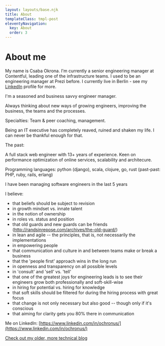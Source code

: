 ```yaml
---
layout: layouts/base.njk
title: About
templateClass: tmpl-post
eleventyNavigation:
  key: About
  order: 3
---
```



# About me

My name is Csaba Okrona. I'm currently a senior engineering manager at Contentful, leading one of the infrastructure teams. I used to be an engineering manager at Prezi before. I currently live in Berlin - see my [LinkedIn](https://www.linkedin.com/in/ochronus/) profile for more.

I'm a seasoned and business savvy engineer manager.

Always thinking about new ways of growing engineers, improving the business, the teams and the processes.

Specialties: Team & peer coaching, management.

Being an IT executive has completely reaved, ruined and shaken my life. I can never be thankful enough for that.

The past:

A full stack web engineer with 13+ years of experience. Keen on performance optimization of online services, scalability and architecure.

Programming languages: python (django), scala, clojure, go, rust (past-past: PHP, ruby, rails, erlang)

I have been managing software engineers in the last 5 years

I believe:

- that beliefs should be subject to revision
- in growth mindset vs. innate talent
- in the notion of ownership
- in roles vs. status and position
- that old guards and new guards can be friends (http://randsinrepose.com/archives/the-old-guard/)
- in lean and agile -- the principles, that is, not necessarily the implementations
- in empowering people
- that communication and culture in and between teams make or break a business
- that the 'people first' approach wins in the long run
- in openness and transparency on all possible levels
- in 'consult' and 'sell' vs. 'tell'
- that one of the greatest joys for engineering leads is to see their engineers grow both professionally and soft-skill-wise
- in hiring for potential vs. hiring for knowledge
- that soft skills should be filtered for during the hiring process with great focus
- that change is not only necessary but also good -- though only if it's conscious
- that aiming for clarity gets you 80% there in communication

Me on LinkedIn: [https://www.linkedin.com/in/ochronus/](https://www.linkedin.com/in/ochronus/)

[Check out my older, more technical blog](https://archive.ochronus.com/)

